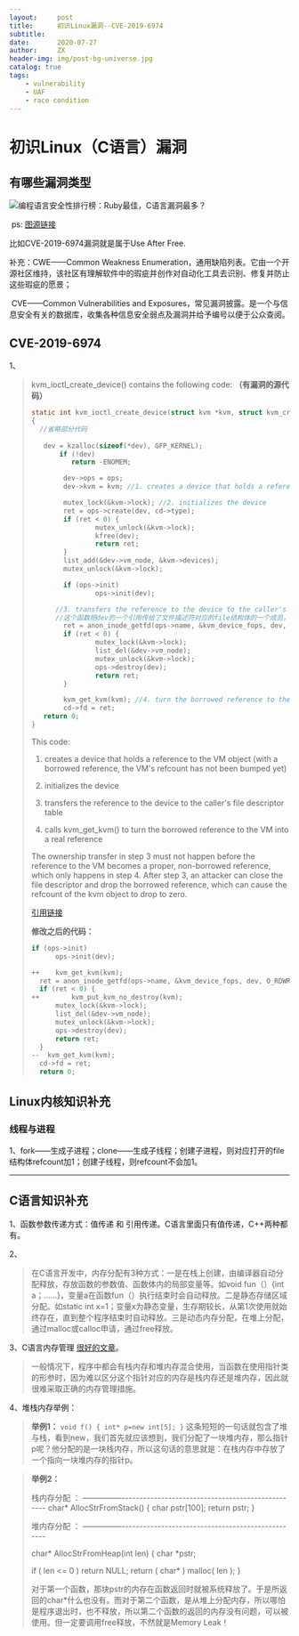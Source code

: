 ```yaml
---
layout:     post
title:      初识Linux漏洞--CVE-2019-6974
subtitle:   
date:       2020-07-27
author:     ZX
header-img: img/post-bg-universe.jpg
catalog: true
tags:
    - vulnerability
    - UAF
    - race condition
---
```




# 初识Linux（C语言）漏洞

## 有哪些漏洞类型

![编程语言安全性排行榜：Ruby最佳，C语言漏洞最多？](https://static.geekbang.org/infoq/5c947cb8b836b.png?imageView2/0/w/800)

​																																												ps: [图源链接](https://www.infoq.cn/article/VMQhWL6eH9-CRm4a7zkY)

比如CVE-2019-6974漏洞就是属于Use After Free.

补充：CWE——Common Weakness Enumeration，通用缺陷列表。它由一个开源社区维持，该社区有理解软件中的瑕疵并创作对自动化工具去识别、修复并防止这些瑕疵的愿景；

​			CVE——Common Vulnerabilities and Exposures，常见漏洞披露。是一个与信息安全有关的数据库，收集各种信息安全弱点及漏洞并给予编号以便于公众查阅。

## CVE-2019-6974

1、

> kvm_ioctl_create_device() contains the following code: **（有漏洞的源代码）**
>
> ```c
> static int kvm_ioctl_create_device(struct kvm *kvm, struct kvm_create_device *cd)
> {
>   //省略部分代码
>  
> 	 dev = kzalloc(sizeof(*dev), GFP_KERNEL);
>   	 if (!dev)
>           return -ENOMEM;
> 
> ​        dev->ops = ops;
> ​        dev->kvm = kvm; //1. creates a device that holds a reference to the VM object 我怎么知道这里的kvm是没有引用计数的？或者说kvm是栈内存还是堆内存？答：像这种结构体都是：栈上的指针指向存在堆上的结构体，具体的kvm查看定义源码可以发现其拥有一个引用计数的成员，当然就有引用计数。另外，引用计数是需要程序员手动增减的。
> 
> ​        mutex_lock(&kvm->lock); //2. initializes the device
> ​        ret = ops->create(dev, cd->type);
> ​        if (ret < 0) {
> ​                mutex_unlock(&kvm->lock);
> ​                kfree(dev);
> ​                return ret;
> ​        }
> ​        list_add(&dev->vm_node, &kvm->devices);
> ​        mutex_unlock(&kvm->lock);
> 
> ​        if (ops->init)
> ​                ops->init(dev);
> 
>       //3. transfers the reference to the device to the caller's file descriptor table
>       //这个函数把dev的一个引用传给了文件描述符对应的file结构体的一个成员，却没有将dev的引用计数加1，如果一个子线程（子线程会共享文件描述符表，且已经拥有了对应的file 结构体，refcount不会加1，然后可以直接关闭导致refcount减1）刚好在此函数后（小窗口期）将此文件描述符关闭，导致file结构体引用计数减1被释放，从而dev引用计数减1被释放，从而kvm引用计数减1为0。——更具体可以去看proc（见下面给出的引用链接。复现代码里面：创建子线程直接调用close(fd))。
> ​        ret = anon_inode_getfd(ops->name, &kvm_device_fops, dev, O_RDWR | O_CLOEXEC);
> ​        if (ret < 0) {
> ​                mutex_lock(&kvm->lock);
> ​                list_del(&dev->vm_node);
> ​                mutex_unlock(&kvm->lock);
> ​                ops->destroy(dev);
> ​                return ret;
> ​        }
> 
> ​        kvm_get_kvm(kvm); //4. turn the borrowed reference to the VM into a real reference
> ​        cd->fd = ret;
>  	 return 0;
> }
> ```
>
> This code:
>
> 1. creates a device that holds a reference to the VM object (with a borrowed
>    reference, the VM's refcount has not been bumped yet)
>
> 2. initializes the device
>
> 3. transfers the reference to the device to the caller's file descriptor table
>
> 4. calls kvm_get_kvm() to turn the borrowed reference to the VM into a real
>    reference
>
> The ownership transfer in step 3 must not happen before the reference to the VM
> becomes a proper, non-borrowed reference, which only happens in step 4.
> After step 3, an attacker can close the file descriptor and drop the borrowed
> reference, which can cause the refcount of the kvm object to drop to zero.
>
> [引用链接](https://bugs.chromium.org/p/project-zero/issues/detail?id=1765)
>
> **修改之后的代码：**
>
> ```C
> if (ops->init)
> 		ops->init(dev);
> 
> ++	kvm_get_kvm(kvm);
> 	ret = anon_inode_getfd(ops->name, &kvm_device_fops, dev, O_RDWR | O_CLOEXEC);
> 	if (ret < 0) {
> ++		kvm_put_kvm_no_destroy(kvm);
> 		mutex_lock(&kvm->lock);
> 		list_del(&dev->vm_node);
> 		mutex_unlock(&kvm->lock);
> 		ops->destroy(dev);
> 		return ret;
> 	}
> --  kvm_get_kvm(kvm);
> 	cd->fd = ret;
> 	return 0;
> ```
>
> 

## Linux内核知识补充

### 线程与进程

1、fork——生成子进程；clone——生成子线程；创建子进程，则对应打开的file结构体refcount加1；创建子线程，则refcount不会加1。

------

## C语言知识补充

1、函数参数传递方式：值传递 和 引用传递。C语言里面只有值传递，C++两种都有。

2、

> 在C语言开发中，内存分配有3种方式：一是在栈上创建，由编译器自动分配释放，存放函数的参数值、函数体内的局部变量等。如void fun（）{int a；……}，变量a在函数fun（）执行结束时会自动释放。二是静态存储区域分配。如static int x=1；变量x为静态变量，生存期较长，从第1次使用就始终存在，直到整个程序结束时自动释放。三是动态内存分配，在堆上分配，通过malloc或calloc申请，通过free释放。

3、C语言内存管理 [很好的文章](https://casatwy.com/ccheng-xu-de-nei-cun-guan-li.html)。

> 一般情况下，程序中都会有栈内存和堆内存混合使用，当函数在使用指针类的形参时，因为难以区分这个指针对应的内存是栈内存还是堆内存，因此就很难采取正确的内存管理措施。

4、堆栈内存举例：

> **举例1：** 
> `void f() { int* p=new int[5]; }` 
> 这条短短的一句话就包含了堆与栈，看到new，我们首先就应该想到，我们分配了一块堆内存，那么指针p呢？他分配的是一块栈内存，所以这句话的意思就是：在栈内存中存放了一个指向一块堆内存的指针p。

> **举例2：**
>
> 栈内存分配 ：
> —————-------------------------------------------------- 
> char*  AllocStrFromStack() 
> { 
> char pstr[100]; 
> return pstr; 
> } 
>
> 堆内存分配 ：
> —————--------------------------------------------------
>
> char*  AllocStrFromHeap(int len) 
> { 
> char *pstr; 
>
> if ( len <= 0 ) return NULL; 
> return ( char* ) malloc( len ); 
> } 
>
> 对于第一个函数，那块pstr的内存在函数返回时就被系统释放了。于是所返回的char*什么也没有。而对于第二个函数，是从堆上分配内存，所以哪怕是程序退出时，也不释放，所以第二个函数的返回的内存没有问题，可以被使用。但一定要调用free释放，不然就是Memory Leak！ 

